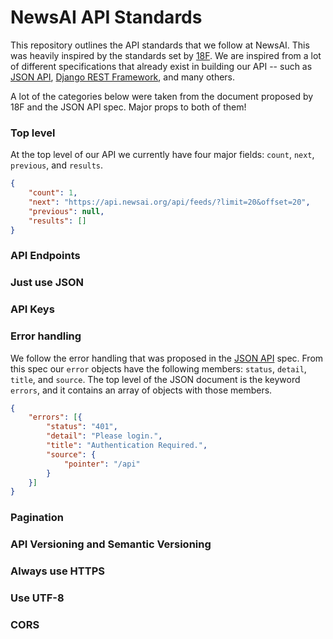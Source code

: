 # NewsAI API Standards

This repository outlines the API standards that we follow at NewsAI. This was heavily inspired by the standards set by [18F](https://github.com/18f/api-standards). We are inspired from a lot of different specifications that already exist in building our API -- such as [JSON API](http://jsonapi.org/), [Django REST Framework](http://www.django-rest-framework.org/), and many others.

A lot of the categories below were taken from the document proposed by 18F and the JSON API spec. Major props to both of them!

### Top level

At the top level of our API we currently have four major fields: `count`, `next`, `previous`, and `results`.

```json
{
    "count": 1,
    "next": "https://api.newsai.org/api/feeds/?limit=20&offset=20",
    "previous": null,
    "results": []
}
```

### API Endpoints

### Just use JSON

### API Keys

### Error handling

We follow the error handling that was proposed in the [JSON API](http://jsonapi.org/format/#errors) spec. From this spec our `error` objects have the following members: `status`, `detail`, `title`, and `source`. The top level of the JSON document is the keyword `errors`, and it contains an array of objects with those members.

```json
{
    "errors": [{
        "status": "401",
        "detail": "Please login.",
        "title": "Authentication Required.",
        "source": {
            "pointer": "/api"
        }
    }]
}
```

### Pagination

### API Versioning and Semantic Versioning

### Always use HTTPS

### Use UTF-8

### CORS

